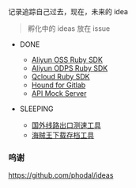 记录追踪自己过去，现在，未来的 idea

> 孵化中的 ideas 放在 issue

+ DONE

  + [Aliyun OSS Ruby SDK](https://github.com/aliyun-beta/aliyun-oss-ruby-sdk)
  + [Aliyun ODPS Ruby SDK](https://github.com/aliyun-beta/aliyun-odps-ruby-sdk)
  + [Qcloud Ruby SDK](https://github.com/zlx/qcloud-cos-sdk)
  + [Hound for Gitlab](https://github.com/zlx/Gitlab-Hound)
  + [API Mock Server](https://github.com/zlx/API-mock-server)

+ SLEEPING

  + [国外线路出口测速工具]()
  + [海贼王下载存档工具](http://www.ishuhui.com/post/376086)


### 呜谢

https://github.com/phodal/ideas
